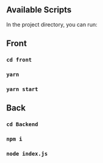 ## Available Scripts

In the project directory, you can run:

## Front

### `cd front`

### `yarn`
### `yarn start`

## Back

### `cd Backend`

### `npm i`

### `node index.js`

